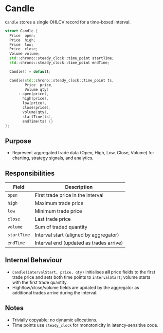 # Candle

`Candle` stores a single OHLCV record for a time-boxed interval.

~~~cpp
struct Candle {
  Price  open;
  Price  high;
  Price  low;
  Price  close;
  Volume volume;
  std::chrono::steady_clock::time_point startTime;
  std::chrono::steady_clock::time_point endTime;

  Candle() = default;

  Candle(std::chrono::steady_clock::time_point ts,
         Price  price,
         Volume qty)
      : open(price),
        high(price),
        low(price),
        close(price),
        volume(qty),
        startTime(ts),
        endTime(ts) {}
};
~~~

## Purpose
* Represent aggregated trade data (Open, High, Low, Close, Volume) for charting,
  strategy signals, and analytics.

## Responsibilities
| Field       | Description                                  |
|-------------|----------------------------------------------|
| `open`      | First trade price in the interval            |
| `high`      | Maximum trade price                          |
| `low`       | Minimum trade price                          |
| `close`     | Last trade price                             |
| `volume`    | Sum of traded quantity                       |
| `startTime` | Interval start (aligned by aggregator)       |
| `endTime`   | Interval end (updated as trades arrive)      |

## Internal Behaviour
* `Candle(intervalStart, price, qty)` initialises **all** price fields to the
  first trade price and sets both time points to `intervalStart`; volume starts
  with the first trade quantity.
* High/low/close/volume fields are updated by the aggregator as additional
  trades arrive during the interval.

## Notes
* Trivially copyable; no dynamic allocations.
* Time points use `steady_clock` for monotonicity in latency-sensitive code.
